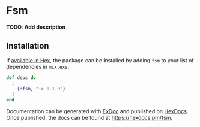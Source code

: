 # Fsm

**TODO: Add description**

## Installation

If [available in Hex](https://hex.pm/docs/publish), the package can be installed
by adding `fsm` to your list of dependencies in `mix.exs`:

```elixir
def deps do
  [
    {:fsm, "~> 0.1.0"}
  ]
end
```

Documentation can be generated with [ExDoc](https://github.com/elixir-lang/ex_doc)
and published on [HexDocs](https://hexdocs.pm). Once published, the docs can
be found at <https://hexdocs.pm/fsm>.

